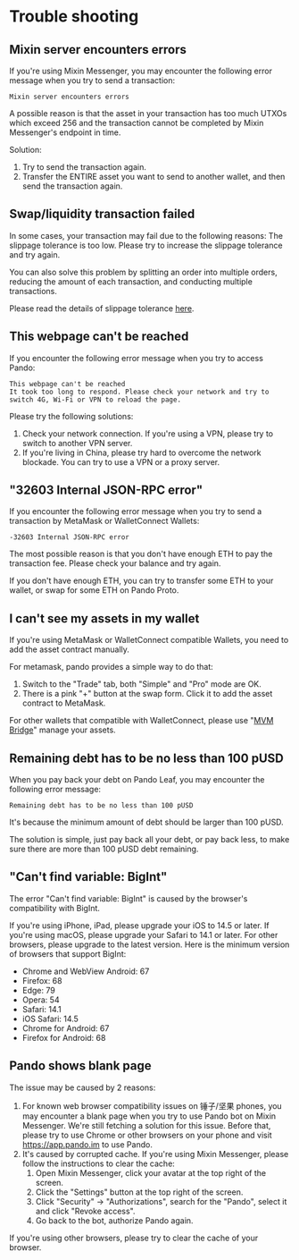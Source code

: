 # Trouble shooting

## Mixin server encounters errors

If you're using Mixin Messenger, you may encounter the following error message when you try to send a transaction:

```
Mixin server encounters errors
```

A possible reason is that the asset in your transaction has too much UTXOs which exceed 256 and the transaction cannot be completed by Mixin Messenger's endpoint in time. 

Solution:

1. Try to send the transaction again.
2. Transfer the ENTIRE asset you want to send to another wallet, and then send the transaction again.

## Swap/liquidity transaction failed

In some cases, your transaction may fail due to the following reasons: The slippage tolerance is too low. Please try to increase the slippage tolerance and try again.

You can also solve this problem by splitting an order into multiple orders, reducing the amount of each transaction, and conducting multiple transactions.

Please read the details of slippage tolerance [here](./trade.md#slippage-tolerance).

## This webpage can't be reached

If you encounter the following error message when you try to access Pando:

```
This webpage can't be reached
It took too long to respond. Please check your network and try to switch 4G, Wi-Fi or VPN to reload the page.
```

Please try the following solutions:
1. Check your network connection. If you're using a VPN, please try to switch to another VPN server.
2. If you're living in China, please try hard to overcome the network blockade. You can try to use a VPN or a proxy server.

## "32603 Internal JSON-RPC error"

If you encounter the following error message when you try to send a transaction by MetaMask or WalletConnect Wallets:

```
-32603 Internal JSON-RPC error
```

The most possible reason is that you don't have enough ETH to pay the transaction fee. Please check your balance and try again.

If you don't have enough ETH, you can try to transfer some ETH to your wallet, or swap for some ETH on Pando Proto.

## I can't see my assets in my wallet

If you're using MetaMask or WalletConnect compatible Wallets, you need to add the asset contract manually. 

For metamask, pando provides a simple way to do that:

1. Switch to the "Trade" tab, both "Simple" and "Pro" mode are OK.
2. There is a pink "+" button at the swap form. Click it to add the asset contract to MetaMask.

For other wallets that compatible with WalletConnect, please use "[MVM Bridge](https://bridge.mvm.app/)" manage your assets.

## Remaining debt has to be no less than 100 pUSD

When you pay back your debt on Pando Leaf, you may encounter the following error message:

```
Remaining debt has to be no less than 100 pUSD
```

It's because the minimum amount of debt should be larger than 100 pUSD.

The solution is simple, just pay back all your debt, or pay back less, to make sure there are more than 100 pUSD debt remaining.

## "Can't find variable: BigInt"

The error "Can't find variable: BigInt" is caused by the browser's compatibility with BigInt.

If you're using iPhone, iPad, please upgrade your iOS to 14.5 or later. If you're using macOS, please upgrade your Safari to 14.1 or later. For other browsers, please upgrade to the latest version. Here is the minimum version of browsers that support BigInt:

- Chrome and WebView Android: 67
- Firefox: 68
- Edge: 79
- Opera: 54
- Safari: 14.1
- iOS Safari: 14.5
- Chrome for Android: 67
- Firefox for Android: 68

## Pando shows blank page

The issue may be caused by 2 reasons:

1. For known web browser compatibility issues on 锤子/坚果 phones, you may encounter a blank page when you try to use Pando bot on Mixin Messenger. 
   We're still fetching a solution for this issue. Before that, please try to use Chrome or other browsers on your phone and visit https://app.pando.im to use Pando.
2. It's caused by corrupted cache. If you're using Mixin Messenger, please follow the instructions to clear the cache: 
   1. Open Mixin Messenger, click your avatar at the top right of the screen.
   2. Click the "Settings" button at the top right of the screen.
   3. Click "Security" -> "Authorizations", search for the "Pando", select it and click "Revoke access".
   4. Go back to the bot, authorize Pando again.

If you're using other browsers, please try to clear the cache of your browser.
